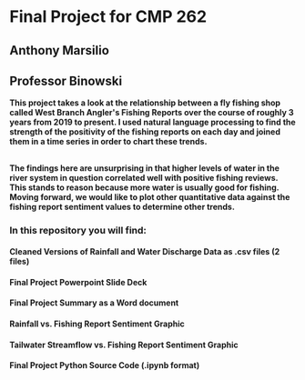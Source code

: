 # Final Project for CMP 262
## Anthony Marsilio
## Professor Binowski
<p><b> 
        This project takes a look at the relationship between a fly fishing shop called West Branch Angler's
        Fishing Reports over the course of roughly 3 years from 2019 to present. I used natural language processing
        to find the strength of the positivity of the fishing reports on each day and joined them in a time series
        in order to chart these trends.
</b></p>

## 
## 

<p><b> 
        The findings here are unsurprising in that higher levels of water in the river system in question correlated
        well with positive fishing reviews. This stands to reason because more water is usually good for fishing. Moving forward,
        we would like to plot other quantitative data against the fishing report sentiment values to determine other trends.
</b></p>

### In this repository you will find:
#### Cleaned Versions of Rainfall and Water Discharge Data as .csv files (2 files)
#### Final Project Powerpoint Slide Deck
#### Final Project Summary as a Word document
#### Rainfall vs. Fishing Report Sentiment Graphic
#### Tailwater Streamflow vs. Fishing Report Sentiment Graphic
#### Final Project Python Source Code (.ipynb format)
